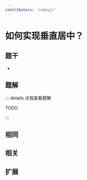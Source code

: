 ```yaml
---
contributors: 'isboyjc'
---
```


# 如何实现垂直居中？


## 题干

- 



## 题解

::: details 点我查看题解

  TODO

:::



## 相同


## 相关


## 扩展

